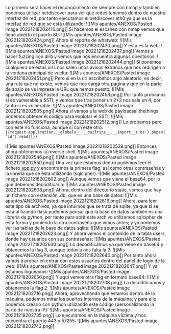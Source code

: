 Lo primero será hacer el reconocimiento de siempre con nmap y también podemos utilizar netdiscover para ver que redes tenemos dentro de nuestra interfaz de red, por tanto ejecutamos el netdiscover eth0 ya que es la interfaz de red que se está utilizando:
![[Mis apuntes/ANEXOS/Pasted image 20221218202416.png]]
Si hacemos el escaneo con nmap vemos que tiene abierto el puerto 80:
![[Mis apuntes/ANEXOS/Pasted image 20221218202424.png]]
Ahora el reporte de whatweb:
![[Mis apuntes/ANEXOS/Pasted image 20221218202430.png]]
Y esta es la web:
![[Mis apuntes/ANEXOS/Pasted image 20221218202437.png]]
Vamos a hacer fuzzing con dirb y vemos que nos encuentra algunos directorios:
![[Mis apuntes/ANEXOS/Pasted image 20221218202444.png]]
Si ponemos cualquiera de estas urls nos salen unos avisos extraños que nos redirigen a la ventana principal de vuelta:
![[Mis apuntes/ANEXOS/Pasted image 20221218202451.png]]
Pero si en la url escribimos algo aleatorio, es decir, una ruta que no existe, vemos que nos carga otra página y que en la parte de abajo se ve impresa la URL que hemos puesto:
![[Mis apuntes/ANEXOS/Pasted image 20221218202458.png]]
Por tanto probamos si es vulnerable a SSTI; y vemos que tras poner un 2*2 nos sale un 4, por tanto sí es vulnerable:
![[Mis apuntes/ANEXOS/Pasted image 20221218202505.png]]
Ahora si vamos a la web de payloadsallthethings podemos obtener el código para explotar el SSTI:
![[Mis apuntes/ANEXOS/Pasted image 20221218202512.png]]
Lo probamos pero con este no funciona, aunque sí con este otro:
`{{request.application.__globals__.__builtins__.__import__('os').popen('id').read()}}`

![[Mis apuntes/ANEXOS/Pasted image 20221218202529.png]]
Entonces ahora obtenemos la reverse shell:
![[Mis apuntes/ANEXOS/Pasted image 20221218202546.png]]
![[Mis apuntes/ANEXOS/Pasted image 20221218202550.png]]
Una vez que estamos dentro podemos leer el fichero [app.py](http://app.py) y encontramos la primera flag, así como otras contraseñas y la librería que se está utilizando (sqlcipher):
![[Mis apuntes/ANEXOS/Pasted image 20221218202602.png]]
Aunque vemos que viene el base64, por lo que debemos decodificarla:
![[Mis apuntes/ANEXOS/Pasted image 20221218202608.png]]
Ahora, dentro del directorio static, vemos que hay un fichero con extensión .db, que es una base de datos:
![[Mis apuntes/ANEXOS/Pasted image 20221218202616.png]]
Ahora, para leer este tipo de archivos, ya que intuimos que se trata de sqlite, ya que si se está utilizando flask podemos pensar que la base de datos también es una librería de python, por tanto para abrir este archivo utilizamos sqlcipher de esta forma y poniendo la otra contraseña que vimos antes; y ya podemos ver las tablas de la base de datos sqlite:
![[Mis apuntes/ANEXOS/Pasted image 20221218202623.png]]
Y ahora vemos el contenido de la tabla users, donde hay usuarios con sus contraseñas:
![[Mis apuntes/ANEXOS/Pasted image 20221218202630.png]]
Lo decodificamos ya que viene en base64 y obtenemos la flag 3, aunque todavía nos falta la 2:
![[Mis apuntes/ANEXOS/Pasted image 20221218202640.png]]
Por tanto ahora vamos a probar en entrar con estos usuarios dentro del panel de login de la web:
![[Mis apuntes/ANEXOS/Pasted image 20221218202647.png]]
Y ya estamos logueados:
![[Mis apuntes/ANEXOS/Pasted image 20221218202656.png]]
Y aquí vemos otra flag en formato base64:
![[Mis apuntes/ANEXOS/Pasted image 20221218202708.png]]
La decodificamos y obtenemos la flag 2:
![[Mis apuntes/ANEXOS/Pasted image 20221218202716.png]]
Ahora, aprovechando que estamos dentro de la máquina, podemos mirar los puertos internos de la máquina; y para ello podemos crearlo con python utilizando este código (personalizando la parte de nuestra IP):
![[Mis apuntes/ANEXOS/Pasted image 20221218202735.png]]
Lo ejecutamos en la máquina víctima y nos encuentra el puerto 443 y 57255:
![[Mis apuntes/ANEXOS/Pasted image 20221218202742.png]]
